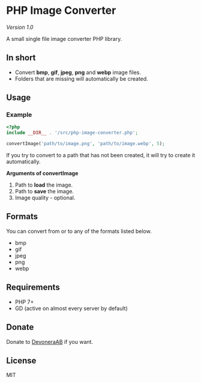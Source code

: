 # PHP Image Converter

*Version 1.0*

A small single file image converter PHP library.

## In short

- Convert **bmp**, **gif**, **jpeg**, **png** and **webp** image files.
- Folders that are missing will automatically be created.

## Usage

### Example

```php
<?php
include __DIR__ . '/src/php-image-converter.php';

convertImage('path/to/image.png', 'path/to/image.webp', 5);
```

If you try to convert to a path that has not been created, it will try to create it automatically.

**Arguments of convertImage**

1. Path to **load** the image.
1. Path to **save** the image.
1. Image quality - optional.

## Formats

You can convert from or to any of the formats listed below.

- bmp
- gif
- jpeg
- png
- webp

## Requirements

- PHP 7+
- GD (active on almost every server by default)

## Donate

Donate to [DevoneraAB](https://www.paypal.me/DevoneraAB) if you want.

## License

MIT